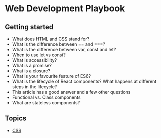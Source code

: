 # Web Development Playbook

## Getting started

- What does HTML and CSS stand for?
- What is the difference between == and ===?
- What is the difference between var, const and let?
- When to use let vs const?
- What is accessibility?
- What is a promise?
- What is a closure?
- What is your favourite feature of ES6?
- What is the lifecycle of React components? What happens at different steps in the lifecycle?
- This article has a good answer and a few other questions
- Functional vs. Class components
- What are stateless components?

## Topics

- [CSS](css.md)
